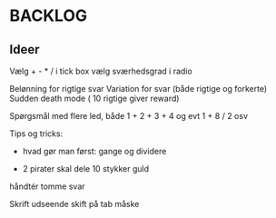 # BACKLOG

## Ideer

Vælg + - * / i tick box
vælg sværhedsgrad i radio

Belønning for rigtige svar
Variation for svar (både rigtige og forkerte)
Sudden death mode ( 10 rigtige giver reward)

Spørgsmål med flere led, både 1 + 2 + 3 + 4 og evt 1 + 8 / 2 osv

Tips og tricks:

* hvad gør man først: gange og dividere

* 2 pirater skal dele 10 stykker guld

håndtér tomme svar

Skrift udseende skift på tab måske